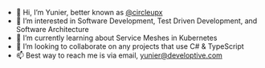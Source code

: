 - 👋 Hi, I’m Yunier, better known as [@circleupx](https://github.com/circleupx/)
- 👀 I’m interested in Software Development, Test Driven Development, and Software Architecture
- 🌱 I’m currently learning about Service Meshes in Kubernetes
- 💞️ I’m looking to collaborate on any projects that use C# & TypeScript
- 📫 Best way to reach me is via email, yunier@developtive.com

<!---
circleupx/circleupx is a ✨ special ✨ repository because its `README.md` (this file) appears on your GitHub profile.
You can click the Preview link to take a look at your changes.
--->
